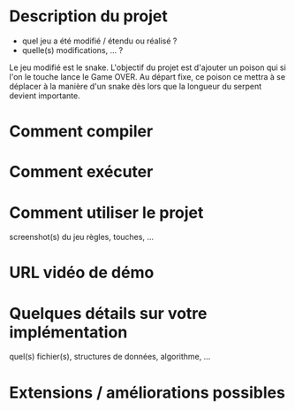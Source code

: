 # Description du projet
- quel jeu a été modifié / étendu ou réalisé ?
- quelle(s) modifications, ... ?

Le jeu modifié est le snake. L'objectif du projet est d'ajouter un poison qui si l'on le touche lance le Game OVER. Au départ fixe, ce poison ce mettra à se déplacer à la manière d'un snake dès lors
que la longueur du serpent devient importante. 
# Comment compiler
# Comment exécuter
# Comment utiliser le projet
screenshot(s) du jeu
règles, touches, ...
# URL vidéo de démo
# Quelques détails sur votre implémentation
quel(s) fichier(s), structures de données, algorithme, ...
# Extensions / améliorations possibles
